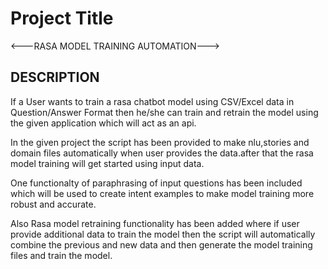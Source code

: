 
# Project Title

<---RASA  MODEL TRAINING AUTOMATION--->




## DESCRIPTION

If a User wants to train a rasa chatbot model using CSV/Excel data in Question/Answer Format then he/she can train and retrain the model using the given application which will act as an api.

In the given project the script has been provided to make nlu,stories and domain files automatically when user provides the data.after that the rasa model training will get started using input data.

One functionalty of paraphrasing of input questions has been included which will be used to create intent examples to make model training more robust and accurate.

Also Rasa model retraining functionality has been added where if user provide additional data to train the model then the script will automatically combine the previous and new data and then generate the model training files and train the model.